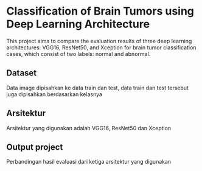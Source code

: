 # Classification of Brain Tumors using Deep Learning Architecture
This project aims to compare the evaluation results of three deep learning architectures:
VGG16, ResNet50, and Xception for brain tumor classification cases, which consist of two
labels: normal and abnormal.

## Dataset
Data image dipisahkan ke data train dan test, data train dan test tersebut juga dipisahkan berdasarkan kelasnya

## Arsitektur
Arsitektur yang digunakan adalah VGG16, ResNet50 dan Xception

## Output project
Perbandingan hasil evaluasi dari ketiga arsitektur yang digunakan
